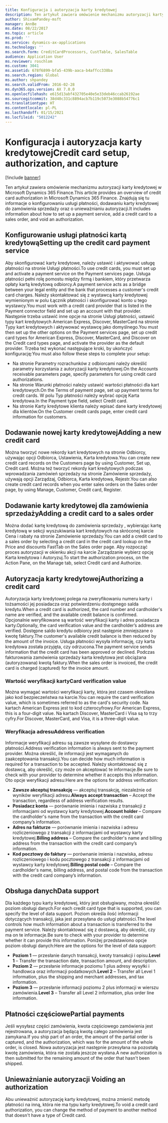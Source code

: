 ```yaml
---
title: Konfiguracja i autoryzacja karty kredytowej
description: Ten artykuł zawiera omówienie mechanizmu autoryzacji karty kredytowej w Microsoft Dynamics 365 Finance. Znajdują się tu informacje o konfigurowaniu usługi płatności, dodawaniu karty kredytowej do zamówienia sprzedaży oraz o unieważnianiu autoryzacji.
author: ShivamPandey-msft
manager: AnnBe
ms.date: 08/22/2017
ms.topic: article
ms.prod: ''
ms.service: dynamics-ax-applications
ms.technology: ''
ms.search.form: CreditCardProcessors, CustTable, SalesTable
audience: Application User
ms.reviewer: roschlom
ms.custom: 3041
ms.assetid: 678f6899-bfa5-439b-aaca-b4affcc338ba
ms.search.region: Global
ms.author: shpandey
ms.search.validFrom: 2016-02-28
ms.dyn365.ops.version: AX 7.0.0
ms.openlocfilehash: e615d13abf432705e40e5e33deb46ccab26192ae
ms.sourcegitcommit: 38d40c331c8894acb7b119c5073e3088b54776c1
ms.translationtype: HT
ms.contentlocale: pl-PL
ms.lasthandoff: 01/15/2021
ms.locfileid: "5012242"
---
```

# <a name="credit-card-setup-authorization-and-capture"></a><span data-ttu-id="3453e-104">Konfiguracja i autoryzacja karty kredytowej</span><span class="sxs-lookup"><span data-stu-id="3453e-104">Credit card setup, authorization, and capture</span></span>

[!include [banner](../includes/banner.md)]

<span data-ttu-id="3453e-105">Ten artykuł zawiera omówienie mechanizmu autoryzacji karty kredytowej w Microsoft Dynamics 365 Finance.</span><span class="sxs-lookup"><span data-stu-id="3453e-105">This article provides an overview of credit card authorization in Microsoft Dynamics 365 Finance.</span></span> <span data-ttu-id="3453e-106">Znajdują się tu informacje o konfigurowaniu usługi płatności, dodawaniu karty kredytowej do zamówienia sprzedaży oraz o unieważnianiu autoryzacji.</span><span class="sxs-lookup"><span data-stu-id="3453e-106">It includes information about how to set up a payment service, add a credit card to a sales order, and void an authorization.</span></span>

<a name="setting-up-the-credit-card-payment-service"></a><span data-ttu-id="3453e-107">Konfigurowanie usługi płatności kartą kredytową</span><span class="sxs-lookup"><span data-stu-id="3453e-107">Setting up the credit card payment service</span></span>
------------------------------------------

<span data-ttu-id="3453e-108">Aby skonfigurować karty kredytowe, należy ustawić i aktywować usługę płatności na stronie Usługi płatności.</span><span class="sxs-lookup"><span data-stu-id="3453e-108">To use credit cards, you must set up and activate a payment service on the Payment services page.</span></span> <span data-ttu-id="3453e-109">Usługa płatności pełni rolę pomostu między firmą i bankiem, który przetwarza opłaty kartą kredytową odbiorcy.</span><span class="sxs-lookup"><span data-stu-id="3453e-109">A payment service acts as a bridge between your legal entity and the bank that processes a customer's credit card charges.</span></span> <span data-ttu-id="3453e-110">Należy skontaktować się z wystawcą karty kredytowej wymienionym w polu Łącznik płatności i skonfigurować konto u tego wystawcy.</span><span class="sxs-lookup"><span data-stu-id="3453e-110">You must work with a credit card provider that is listed in the Payment connector field and set up an account with that provider.</span></span> <span data-ttu-id="3453e-111">Następnie trzeba ustawić inne opcje na stronie Usługi płatności, ustawić typy kart kredytowych American Express, Discover, MasterCard na stronie Typy kart kredytowych i aktywować wystawcę jako domyślnego.</span><span class="sxs-lookup"><span data-stu-id="3453e-111">You must then set up the other options on the Payment services page, set up credit card types for American Express, Discover, MasterCard, and Discover on the Credit card types page, and activate the provider as the default provider.</span></span> <span data-ttu-id="3453e-112">Trzeba też wykonać następujące kroki, by ukończyć konfigurację:</span><span class="sxs-lookup"><span data-stu-id="3453e-112">You must also follow these steps to complete your setup:</span></span>
-   <span data-ttu-id="3453e-113">Na stronie Parametry rozrachunków z odbiorcami należy określić parametry korzystania z autoryzacji karty kredytowej.</span><span class="sxs-lookup"><span data-stu-id="3453e-113">On the Accounts receivable parameters page, specify parameters for using credit card authorizations.</span></span>
-   <span data-ttu-id="3453e-114">Na stronie Warunki płatności należy ustawić wartości płatności dla kart kredytowych.</span><span class="sxs-lookup"><span data-stu-id="3453e-114">On the Terms of payment page, set up payment terms for credit cards.</span></span> <span data-ttu-id="3453e-115">W polu Typ płatności należy wybrać opcję Karta kredytowa.</span><span class="sxs-lookup"><span data-stu-id="3453e-115">In the Payment type field, select Credit card.</span></span>
-   <span data-ttu-id="3453e-116">Na stronie Karty kredytowe klienta należy wpisać dane karty kredytowej dla klientów.</span><span class="sxs-lookup"><span data-stu-id="3453e-116">On the Customer credit cards page, enter credit card information for customers.</span></span>

## <a name="adding-a-new-credit-card"></a><span data-ttu-id="3453e-117">Dodawanie nowej karty kredytowej</span><span class="sxs-lookup"><span data-stu-id="3453e-117">Adding a new credit card</span></span>
<span data-ttu-id="3453e-118">Można tworzyć nowe rekordy kart kredytowych na stronie Odbiorcy, używając opcji Odbiorca, Ustawienia, Karta kredytowa.</span><span class="sxs-lookup"><span data-stu-id="3453e-118">You can create new credit card records on the Customers page by using Customer, Set up, Credit card.</span></span> <span data-ttu-id="3453e-119">Można też tworzyć rekordy kart kredytowych podczas wprowadzania zamówień sprzedaży na stronie Zamówienie sprzedaży, używają opcji Zarządzaj, Odbiorca, Karta kredytowa, Rejestr.</span><span class="sxs-lookup"><span data-stu-id="3453e-119">You can also create credit card records when you enter sales orders on the Sales order page, by using Manage, Customer, Credit card, Register.</span></span>

<a name="adding-a-credit-card-to-a-sales-order"></a><span data-ttu-id="3453e-120">Dodawanie karty kredytowej dla zamówienia sprzedaży</span><span class="sxs-lookup"><span data-stu-id="3453e-120">Adding a credit card to a sales order</span></span>
-------------------------------------

<span data-ttu-id="3453e-121">Można dodać kartę kredytową do zamówienia sprzedaży , wybierając kartę kredytową w sekcji wyszukiwania kart kredytowych na skróconej karcie Cena i rabaty na stronie Zamówienie sprzedaży.</span><span class="sxs-lookup"><span data-stu-id="3453e-121">You can add a credit card to a sales order by selecting a credit card in the credit card lookup on the Price and discounts FastTab on the Sales order page.</span></span> <span data-ttu-id="3453e-122">Aby rozpocząć proces autoryzacji w okienku akcji na karcie Zarządzanie wybierz opcję Karta kredytowa i Autoryzuj.</span><span class="sxs-lookup"><span data-stu-id="3453e-122">To start the authorization process, on the Action Pane, on the Manage tab, select Credit card and Authorize.</span></span>

<a name="authorizing-a-credit-card"></a><span data-ttu-id="3453e-123">Autoryzacja karty kredytowej</span><span class="sxs-lookup"><span data-stu-id="3453e-123">Authorizing a credit card</span></span>
-------------------------

<span data-ttu-id="3453e-124">Autoryzacja karty kredytowej polega na zweryfikowaniu numeru karty i tożsamości jej posiadacza oraz potwierdzeniu dostępnego salda kredytu.</span><span class="sxs-lookup"><span data-stu-id="3453e-124">When a credit card is authorized, the card number and cardholder's name are verified, and the available credit balance is confirmed.</span></span> <span data-ttu-id="3453e-125">Opcjonalnie weryfikowane są wartość weryfikacji karty i adres posiadacza karty.</span><span class="sxs-lookup"><span data-stu-id="3453e-125">Optionally, the card verification value and the cardholder’s address are verified.</span></span> <span data-ttu-id="3453e-126">Dostępne saldo kredytu odbiorcy jest następnie zmniejszane o kwotę faktury.</span><span class="sxs-lookup"><span data-stu-id="3453e-126">The customer's available credit balance is then reduced by the amount of the invoice.</span></span> <span data-ttu-id="3453e-127">Usługa płatności wysyła informację, czy karta kredytowa została przyjęta, czy odrzucona.</span><span class="sxs-lookup"><span data-stu-id="3453e-127">The payment service sends information that the credit card has been approved or declined.</span></span> <span data-ttu-id="3453e-128">Podczas fakturowania zamówienia sprzedaży karta kredytowa jest obciążana (autoryzowana) kwotą faktury.</span><span class="sxs-lookup"><span data-stu-id="3453e-128">When the sales order is invoiced, the credit card is charged (captured) for the invoice amount.</span></span>

### <a name="card-verification-value"></a><span data-ttu-id="3453e-129">Wartość weryfikacji karty</span><span class="sxs-lookup"><span data-stu-id="3453e-129">Card verification value</span></span>

<span data-ttu-id="3453e-130">Można wymagać wartości weryfikacji karty, która jest czasem określana jako kod bezpieczeństwa na karcie.</span><span class="sxs-lookup"><span data-stu-id="3453e-130">You can require the card verification value, which is sometimes referred to as the card's security code.</span></span> <span data-ttu-id="3453e-131">Na kartach American Express jest to kod czterocyfrowy.</span><span class="sxs-lookup"><span data-stu-id="3453e-131">For American Express, this is a four-digit value.</span></span> <span data-ttu-id="3453e-132">Na kartach Discover, MasterCard i Visa są to trzy cyfry.</span><span class="sxs-lookup"><span data-stu-id="3453e-132">For Discover, MasterCard, and Visa, it is a three-digit value.</span></span>

### <a name="address-verification"></a><span data-ttu-id="3453e-133">Weryfikacja adresu</span><span class="sxs-lookup"><span data-stu-id="3453e-133">Address verification</span></span>

<span data-ttu-id="3453e-134">Informacje weryfikacji adresu są zawsze wysyłane do dostawcy płatności.</span><span class="sxs-lookup"><span data-stu-id="3453e-134">Address verification information is always sent to the payment provider.</span></span> <span data-ttu-id="3453e-135">Można określić, ile informacji jest wymaganych do zaakceptowania transakcji.</span><span class="sxs-lookup"><span data-stu-id="3453e-135">You can decide how much information is required for a transaction to be accepted.</span></span> <span data-ttu-id="3453e-136">Należy skontaktować się z dostawcą, aby określić, czy może on akceptować te informacje.</span><span class="sxs-lookup"><span data-stu-id="3453e-136">Be sure to check with your provider to determine whether it accepts this information.</span></span> <span data-ttu-id="3453e-137">Oto opcje weryfikacji adresu:</span><span class="sxs-lookup"><span data-stu-id="3453e-137">Here are the options for address verification:</span></span>
-   <span data-ttu-id="3453e-138">**Zawsze akceptuj transakcję** — akceptuj transakcję, niezależnie od wyników weryfikacji adresu.</span><span class="sxs-lookup"><span data-stu-id="3453e-138">**Always accept transaction** – Accept the transaction, regardless of address verification results.</span></span>
-   <span data-ttu-id="3453e-139">**Posiadacz konta** — porównanie imienia i nazwiska z transakcji z informacjami od wystawcy karty kredytowej.</span><span class="sxs-lookup"><span data-stu-id="3453e-139">**Account holder** – Compare the cardholder's name from the transaction with the credit card company’s information.</span></span>
-   <span data-ttu-id="3453e-140">**Adres na fakturze** — porównanie imienia i nazwiska i adresu rozliczeniowego z transakcji z informacjami od wystawcy karty kredytowej.</span><span class="sxs-lookup"><span data-stu-id="3453e-140">**Billing address** – Compare the cardholder's name and billing address from the transaction with the credit card company’s information.</span></span>
-   <span data-ttu-id="3453e-141">**Kod pocztowy do faktury** — porównanie imienia i nazwiska, adresu rozliczeniowego i kodu pocztowego z transakcji z informacjami od wystawcy karty kredytowej.</span><span class="sxs-lookup"><span data-stu-id="3453e-141">**Billing postal code** – Compare the cardholder's name, billing address, and postal code from the transaction with the credit card company’s information.</span></span>

## <a name="data-support"></a><span data-ttu-id="3453e-142">Obsługa danych</span><span class="sxs-lookup"><span data-stu-id="3453e-142">Data support</span></span>
<span data-ttu-id="3453e-143">Dla każdego typu karty kredytowej, który jest obsługiwany, można określić poziom obsługi danych.</span><span class="sxs-lookup"><span data-stu-id="3453e-143">For each credit card type that is supported, you can specify the level of data support.</span></span> <span data-ttu-id="3453e-144">Poziom określa ilość informacji dotyczących transakcji, jaka jest przesyłana do usługi płatności.</span><span class="sxs-lookup"><span data-stu-id="3453e-144">The level controls how much information about a transaction is transferred to the payment service.</span></span> <span data-ttu-id="3453e-145">Należy skontaktować się z dostawcą, aby określić, czy ma on te informacje.</span><span class="sxs-lookup"><span data-stu-id="3453e-145">Be sure to check with your provider to determine whether it can provide this information.</span></span> <span data-ttu-id="3453e-146">Poniżej przedstawiono opcje poziom obsługi danych:</span><span class="sxs-lookup"><span data-stu-id="3453e-146">Here are the options for the level of data support:</span></span>
-   <span data-ttu-id="3453e-147">**Poziom 1** — przesłanie danych transakcji, kwoty transakcji i opisu.</span><span class="sxs-lookup"><span data-stu-id="3453e-147">**Level 1** – Transfer the transaction date, transaction amount, and description.</span></span>
-   <span data-ttu-id="3453e-148">**Poziom 2** — przesłanie informacje poziomu 1 plus adresy wysyłki i handlowca oraz informacji podatkowych.</span><span class="sxs-lookup"><span data-stu-id="3453e-148">**Level 2** – Transfer all Level 1 information, plus the shipping and merchant addresses, and tax information.</span></span>
-   <span data-ttu-id="3453e-149">**Poziom 3** — przesłanie informacji poziomu 2 plus informacji w wierszu zamówienia.</span><span class="sxs-lookup"><span data-stu-id="3453e-149">**Level 3** – Transfer all Level 2 information, plus order line information.</span></span>

## <a name="partial-payments"></a><span data-ttu-id="3453e-150">Płatności częściowe</span><span class="sxs-lookup"><span data-stu-id="3453e-150">Partial payments</span></span>
<span data-ttu-id="3453e-151">Jeśli wysyłasz części zamówienia, kwota częściowego zamówienia jest rejestrowana, a autoryzacja będącą kwotą całego zamówienia jest zamykana.</span><span class="sxs-lookup"><span data-stu-id="3453e-151">If you ship part of an order, the amount of the partial order is captured, and the authorization, which was for the amount of the whole order, is closed.</span></span> <span data-ttu-id="3453e-152">Nowa autoryzacja jest następnie przesyłana na pozostałą kwotę zamówienia, która nie została jeszcze wysłana.</span><span class="sxs-lookup"><span data-stu-id="3453e-152">A new authorization is then submitted for the remaining amount of the order that hasn't been shipped.</span></span>

## <a name="voiding-an-authorization"></a><span data-ttu-id="3453e-153">Unieważnianie autoryzacji </span><span class="sxs-lookup"><span data-stu-id="3453e-153">Voiding an authorization</span></span>
<span data-ttu-id="3453e-154">Abu unieważnić autoryzację karty kredytowej, można zmienić metodę płatności na inną, która nie ma typu karty kredytowej.</span><span class="sxs-lookup"><span data-stu-id="3453e-154">To void a credit card authorization, you can change the method of payment to another method that doesn't have a type of Credit card.</span></span>





